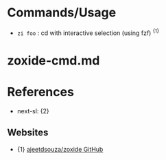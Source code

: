 # Commands/Usage

* `zi foo` : cd with interactive selection (using fzf) <sup>{1}</sup>

# zoxide-cmd.md

# References

* next-sl: {2}

## Websites

* {1} [ajeetdsouza/zoxide GitHub](https://github.com/ajeetdsouza/zoxide)
